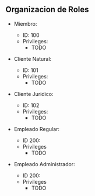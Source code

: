## Organizacion de Roles

- Miembro:
    - ID: 100
    - Privileges:
        - TODO

- Cliente Natural:
    - ID: 101
    - Privileges:
        - TODO

- Cliente Juridico:
    - ID: 102
    - Privileges:
        - TODO

- Empleado Regular:
    - ID 200:
    - Privileges
        - TODO

- Empleado Administrador:
    - ID 200:
    - Privileges
        - TODO
